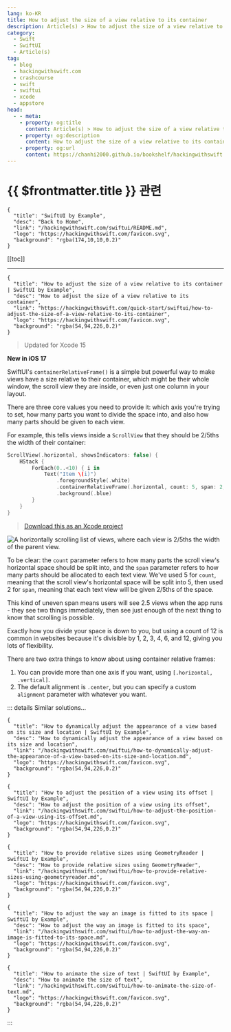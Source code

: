 ```yaml
---
lang: ko-KR
title: How to adjust the size of a view relative to its container
description: Article(s) > How to adjust the size of a view relative to its container
category:
  - Swift
  - SwiftUI
  - Article(s)
tag: 
  - blog
  - hackingwithswift.com
  - crashcourse
  - swift
  - swiftui
  - xcode
  - appstore
head:
  - - meta:
    - property: og:title
      content: Article(s) > How to adjust the size of a view relative to its container
    - property: og:description
      content: How to adjust the size of a view relative to its container
    - property: og:url
      content: https://chanhi2000.github.io/bookshelf/hackingwithswift.com/swiftui/how-to-adjust-the-size-of-a-view-relative-to-its-container.html
---
```


# {{ $frontmatter.title }} 관련

```component VPCard
{
  "title": "SwiftUI by Example",
  "desc": "Back to Home",
  "link": "/hackingwithswift.com/swiftui/README.md",
  "logo": "https://hackingwithswift.com/favicon.svg",
  "background": "rgba(174,10,10,0.2)"
}
```

[[toc]]

---

```component VPCard
{
  "title": "How to adjust the size of a view relative to its container | SwiftUI by Example",
  "desc": "How to adjust the size of a view relative to its container",
  "link": "https://hackingwithswift.com/quick-start/swiftui/how-to-adjust-the-size-of-a-view-relative-to-its-container",
  "logo": "https://hackingwithswift.com/favicon.svg",
  "background": "rgba(54,94,226,0.2)"
}
```

> Updated for Xcode 15

**New in iOS 17**

SwiftUI's `containerRelativeFrame()` is a simple but powerful way to make views have a size relative to their container, which might be their whole window, the scroll view they are inside, or even just one column in your layout.

There are three core values you need to provide it: which axis you're trying to set, how many parts you want to divide the space into, and also how many parts should be given to each view.

For example, this tells views inside a `ScrollView` that they should be 2/5ths the width of their container:

```swift
ScrollView(.horizontal, showsIndicators: false) {
    HStack {
        ForEach(0..<10) { i in
            Text("Item \(i)")
                .foregroundStyle(.white)
                .containerRelativeFrame(.horizontal, count: 5, span: 2, spacing: 10)
                .background(.blue)
        }
    }
}
```

> [<VPIcon icon="fas fa-file-zipper"/>Download this as an Xcode project](https://hackingwithswift.com/files/projects/swiftui/how-to-adjust-the-size-of-a-view-relative-to-its-container-1.zip)

![A horizontally scrolling list of views, where each view is 2/5ths the width of the parent view.](https://hackingwithswift.com/img/books/quick-start/swiftui/how-to-adjust-the-size-of-a-view-relative-to-its-container-1~dark.gif)

To be clear: the `count` parameter refers to how many parts the scroll view's horizontal space should be split into, and the `span` parameter refers to how many parts should be allocated to each text view. We've used 5 for `count`, meaning that the scroll view's horizontal space will be split into 5, then used 2 for `span`, meaning that each text view will be given 2/5ths of the space.

This kind of uneven span means users will see 2.5 views when the app runs - they see two things immediately, then see just enough of the next thing to know that scrolling is possible.

Exactly how you divide your space is down to you, but using a count of 12 is common in websites because it's divisible by 1, 2, 3, 4, 6, and 12, giving you lots of flexibility.

There are two extra things to know about using container relative frames:

1. You can provide more than one axis if you want, using `[.horizontal, .vertical]`.
2. The default alignment is `.center`, but you can specify a custom `alignment` parameter with whatever you want.

::: details Similar solutions…

```component VPCard
{
  "title": "How to dynamically adjust the appearance of a view based on its size and location | SwiftUI by Example",
  "desc": "How to dynamically adjust the appearance of a view based on its size and location",
  "link": "/hackingwithswift.com/swiftui/how-to-dynamically-adjust-the-appearance-of-a-view-based-on-its-size-and-location.md",
  "logo": "https://hackingwithswift.com/favicon.svg",
  "background": "rgba(54,94,226,0.2)"
}
```

```component VPCard
{
  "title": "How to adjust the position of a view using its offset | SwiftUI by Example",
  "desc": "How to adjust the position of a view using its offset",
  "link": "/hackingwithswift.com/swiftui/how-to-adjust-the-position-of-a-view-using-its-offset.md",
  "logo": "https://hackingwithswift.com/favicon.svg",
  "background": "rgba(54,94,226,0.2)"
}
```

```component VPCard
{
  "title": "How to provide relative sizes using GeometryReader | SwiftUI by Example",
  "desc": "How to provide relative sizes using GeometryReader",
  "link": "/hackingwithswift.com/swiftui/how-to-provide-relative-sizes-using-geometryreader.md",
  "logo": "https://hackingwithswift.com/favicon.svg",
  "background": "rgba(54,94,226,0.2)"
}
```

```component VPCard
{
  "title": "How to adjust the way an image is fitted to its space | SwiftUI by Example",
  "desc": "How to adjust the way an image is fitted to its space",
  "link": "/hackingwithswift.com/swiftui/how-to-adjust-the-way-an-image-is-fitted-to-its-space.md",
  "logo": "https://hackingwithswift.com/favicon.svg",
  "background": "rgba(54,94,226,0.2)"
}
```

```component VPCard
{
  "title": "How to animate the size of text | SwiftUI by Example",
  "desc": "How to animate the size of text",
  "link": "/hackingwithswift.com/swiftui/how-to-animate-the-size-of-text.md",
  "logo": "https://hackingwithswift.com/favicon.svg",
  "background": "rgba(54,94,226,0.2)"
}
```

:::

